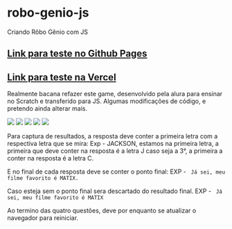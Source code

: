 # robo-genio-js
Criando Rôbo Gênio com JS


## [Link para teste no Github Pages](https://jacksonsr451.github.io/robo-genio-js/)

## [Link para teste na Vercel](https://robo-genio-js.vercel.app/)


Realmente bacana refazer este game, desenvolvido pela alura para ensinar no Scratch e transferido para JS.
Algumas modificações de código, e pretendo ainda alterar mais.

[![](https://img.shields.io/badge/JavaScript-323330?style=for-the-badge&logo=javascript&logoColor=F7DF1E)]() [![](https://img.shields.io/badge/Vercel-000000?style=for-the-badge&logo=vercel&logoColor=white)](vercel.com) [![](https://img.shields.io/badge/GitHub%20Pages-222222?style=for-the-badge&logo=GitHub%20Pages&logoColor=white)](https://pages.github.com/) [![](https://img.shields.io/badge/VSCode-0078D4?style=for-the-badge&logo=visual%20studio%20code&logoColor=white)](https://code.visualstudio.com/) [![](https://img.shields.io/badge/Scratch-4D97FF?style=for-the-badge&logo=Scratch&logoColor=white)](htttps://scratch.mit.edu)


Para captura de resultados, a resposta deve conter a primeira letra com a respectiva letra que se mira: Exp - JACKSON, estamos na primeira letra, a primeira que deve conter na resposta é a letra J caso seja a 3°, a primeira a conter na resposta é a letra C.

E no final de cada resposta deve se conter o ponto final:
EXP - ``` Já sei, meu filme favorito é MATIX.```

Caso esteja sem o ponto final sera descartado do resultado final.
EXP - ``` Já sei, meu filme favorito é MATIX```

Ao termino das quatro questões, deve por enquanto se atualizar o navegador para reiniciar.